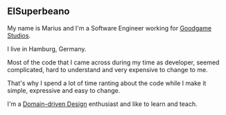 ## ElSuperbeano

My name is Marius and I'm a Software Engineer working for [Goodgame Studios](http://www.goodgamestudios.com).

I live in Hamburg, Germany.

Most of the code that I came across during my time as developer, seemed complicated, hard to understand and very expensive to change to me.

That's why I spend a lot of time ranting about the code while I make it simple, expressive and easy to change.

I'm a [Domain-driven Design](http://dddcommunity.org/) enthusiast and like to learn and teach.
